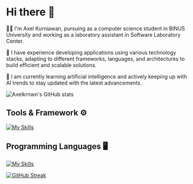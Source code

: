 # Hi there 👋

🧒🏻 I'm Axel Kurniawan, pursuing as a computer science student in BINUS University and working as a laboratory assistant in Software Laboratory Center. 

🌟 I have experience developing applications using various technology stacks, adapting to different frameworks, languages, and architectures to build efficient and scalable solutions.

📔 I am currently learning artificial intelligence and actively keeping up with AI trends to stay updated with the latest advancements.

![Axelkrnwn's GitHub stats](https://github-readme-stats.vercel.app/api?username=axelkrnwn&show_icons=true&theme=radical)

## Tools & Framework ⚙️
[![My Skills](https://skillicons.dev/icons?i=laravel,react,vite,unity,tailwind,bootstrap,docker,express,mongodb,firebase,mysql,postgresql,flask,electron,tauri,sklearn,tensorflow,scss,svelte,nest,azure,terraform,git)](https://skillicons.dev)

## Programming Languages 🖥️
[![My Skills](https://skillicons.dev/icons?i=js,c,cs,cpp,java,python,php,kotlin,rust,go,ts)](https://skillicons.dev)

[![GitHub Streak](https://github-readme-streak-stats.herokuapp.com?user=axelkrnwn%20&theme=merko)](https://git.io/streak-stats)
<!--
**axelkrnwn/axelkrnwn** is a ✨ _special_ ✨ repository because its `README.md` (this file) appears on your GitHub profile.

Here are some ideas to get you started:

-  I’m currently working on ...
-  I’m currently learning ...
- 👯 I’m looking to collaborate on ...
- 🤔 I’m looking for help with ...
- 💬 Ask me about ...
- 📫 How to reach me: ...
- 😄 Pronouns: ...
- ⚡ Fun fact: ...
-->
